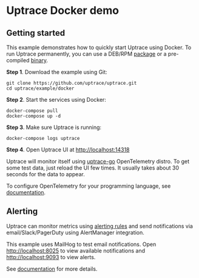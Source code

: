 # Uptrace Docker demo

## Getting started

This example demonstrates how to quickly start Uptrace using Docker. To run Uptrace permanently, you
can use a DEB/RPM [package](https://uptrace.dev/get/install.html#packages) or a pre-compiled
[binary](https://uptrace.dev/get/install.html#binaries).

**Step 1**. Download the example using Git:

```shell
git clone https://github.com/uptrace/uptrace.git
cd uptrace/example/docker
```

**Step 2**. Start the services using Docker:

```shell
docker-compose pull
docker-compose up -d
```

**Step 3**. Make sure Uptrace is running:

```shell
docker-compose logs uptrace
```

**Step 4**. Open Uptrace UI at [http://localhost:14318](http://localhost:14318)

Uptrace will monitor itself using [uptrace-go](https://github.com/uptrace/uptrace-go) OpenTelemetry
distro. To get some test data, just reload the UI few times. It usually takes about 30 seconds for
the data to appear.

To configure OpenTelemetry for your programming language, see
[documentation](https://uptrace.dev/get/).

## Alerting

Uptrace can monitor metrics using [alerting rules](https://uptrace.dev/get/alerting.html#alerting)
and send notifications via email/Slack/PagerDuty using AlertManager integration.

This example uses MailHog to test email notifications. Open
[http://localhost:8025](http://localhost:8025) to view available notifications and
[http://localhost:9093](http://localhost:9093) to view alerts.

See [documentation](https://uptrace.dev/get/alerting.html) for more details.
